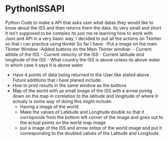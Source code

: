 # PythonISSAPI
 Python Code to make a API that asks user what datas they would like to know about the ISS and then returns them the data. 
 Its very small and short
 It isn't supposed to be complex its just me re learning how to work with Json and API in a very basic way.
 I decided to put all the actions on Tkintier so that i can practice using tkinter 
 So far I have:
  -Put a image on the main Tkinter Window
  -Added buttons on the Main Tkinter window:
    - Current altitde of the ISS
    - Current velocity of the ISS
    - Current latitude and longitude of the ISS
    - What country the ISS is above unless its above water in which case it says it is above water
  - Have 4 points of data being returned to the User like stated above
 Future additions that i have planed include:
  - How to print results in the same window as the buttons
  - Map of the world with as small image of the ISS with a arrow pointg down on the map in corelation to the latitude and longitude of where it actualy is
    some way of doing this might include:
    - Having a image of the world
    - Make the values of Latidude and Longitude double so that it corrisponds from the bottom left corner of the image and goes out to the actual points on the world map image
    - put a image of the ISS and arrow ontop of the world image and put it corresponding to the doubled values of the Latitude and Longitude